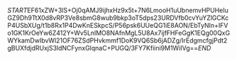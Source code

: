 $START$EF61xZW+3lS+Oj0qAMJ9ijhxHz9x5t+7N6LmooH1uUbnemvHPUHeIuGZ9Dh9TtX0d8vRP3Ve8sbmG8wub9bkp3oT5dps23URDVfb0cvYuYZlGCKcP4USbXUg/t1b8Rx1P4DwKnESkpcS/P56psk6UUeQG1iE8AON/EbTyNIn+IFVo1GK1KrOeYw6Z412Y+Wv5LnlMO8NAfnMgL5U8Ax7ijfFHFeGgK1EQg00QxGWYkamDwIbvWl21OF76ZSdPHvkmmf1DoK9VQ6Sb6jADZg/IrEdgmcfgjPdt2gBUXfdjdRUxjS3ldNCFynxGlqnaC+PUGQ/3FY7Kfiini9M1WiIVg==$END$